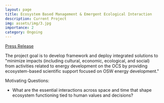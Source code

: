 ```yaml
---
layout: page
title: Ecosystem Based Management & Emergent Ecological Interaction
description: Current Project
img: assets/img/3.jpg
importance: 2
category: Ongoing
---
```


<a href="https://www.bu.edu/earth/2022/09/12/bu-joins-boem-nooa-to-support-ecosystem-based-development-on-the-us-outer-continental-shelf/">Press Release</a>

The project goal is to develop framework and deploy integrated solutions to "minimize impacts (including cultural, economic, ecological, and social) from activities related to energy development on the OCS by providing ecosystem-based scientific support focused on OSW energy development."

Motivating Questions:

- What are the essential interactions across space and time that shape ecosystem functioning tied to human values and decisions?
